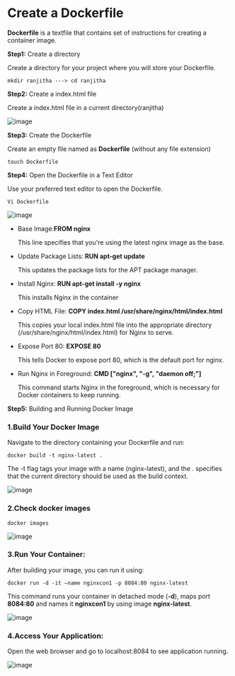 # Create a Dockerfile

**Dockerfile** is a textfile that contains set of instructions for creating a container image.

**Step1:** Create a directory

Create a directory for your project where you will store your Dockerfile.
```
mkdir ranjitha ---> cd ranjitha
```
**Step2:** Create a index.html file

Create a index.html file in a current directory(ranjitha)

![image](https://github.com/user-attachments/assets/8a7a4c49-06e2-4576-80a7-4f3ed3b8c894)

**Step3:** Create the Dockerfile

Create an empty file named as **Dockerfile** (without any file extension)
```
touch Dockerfile
```
**Step4:** Open the Dockerfile in a Text Editor

Use your preferred text editor to open the Dockerfile.
```
Vi Dockerfile
```
![image](https://github.com/user-attachments/assets/4d25b3f1-88d9-4a5f-ad32-581a4d02b450)

- Base Image:**FROM nginx**

  This line specifies that you're using the latest nginx image as the base.

- Update Package Lists:  **RUN apt-get update**

  This updates the package lists for the APT package manager.

- Install Nginx:  **RUN apt-get install -y nginx**

  This installs Nginx in the container

- Copy HTML File:  **COPY index.html  /usr/share/nginx/html/index.html**

  This copies your local index.html file into the appropriate directory (/usr/share/nginx/html/index.html) for Nginx to serve.

- Expose Port 80:  **EXPOSE 80**

  This tells Docker to expose port 80, which is the default port for nginx.

- Run Nginx in Foreground:   **CMD ["nginx", "-g", "daemon off;"]**

  This command starts Nginx in the foreground, which is necessary for Docker containers to keep running.

**Step5:** Building and Running  Docker Image

### 1.Build Your Docker Image
Navigate to the directory containing your Dockerfile and run:
```
docker build -t nginx-latest .
```
The -t flag tags your image with a name (nginx-latest), and the . specifies that the current directory should be used as the build context.

![image](https://github.com/user-attachments/assets/dff630a7-4eb4-4be9-a933-8e3c005b85d0)

### 2.Check docker images
```
docker images
```
![image](https://github.com/user-attachments/assets/ec5ed2f9-06e9-4c9a-ba5b-4298acc8994b)


### 3.Run Your Container:

After building your image, you can run it using:
```
docker run -d -it –name nginxcon1 -p 8084:80 nginx-latest
```
This command runs your container in detached mode (**-d**), maps port **8084:80** and names it **nginxcon1** by using image **nginx-latest**.

![image](https://github.com/user-attachments/assets/4d550d98-00ba-4329-a99a-ee1d23395b27)


### 4.Access Your Application:
Open the web browser and go to localhost:8084 to see application running.

![image](https://github.com/user-attachments/assets/fa48ed1d-a37e-463b-9402-bc158487a190)


